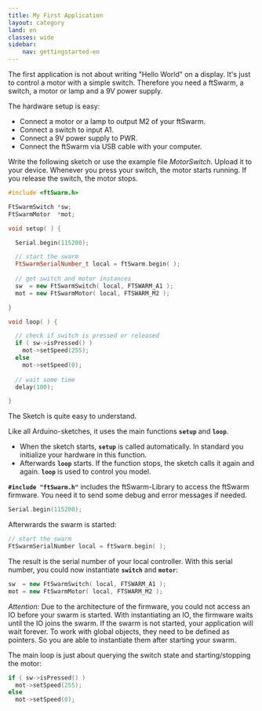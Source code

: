 ```yaml
---
title: My First Application
layout: category
land: en
classes: wide
sidebar:
    nav: gettingstarted-en
---
```

The first application is not about writing "Hello World" on a display. It's just to control a motor with a simple switch. 
Therefore you need a ftSwarm, a switch, a motor or lamp and a 9V power supply.

The hardware setup is easy:

- Connect a motor or a lamp to output M2 of your ftSwarm.
- Connect a switch to input A1.
- Connect a 9V power supply to PWR.
- Connect the ftSwarm via USB cable with your computer.

Write the following sketch or use the example file *MotorSwitch*. Upload it to your device. Whenever you press your switch, the motor starts running. If you release the switch, the motor stops.

```cpp
#include <ftSwarm.h>

FtSwarmSwitch *sw;
FtSwarmMotor  *mot;

void setup( ) {

  Serial.begin(115200);

  // start the swarm
  FtSwarmSerialNumber_t local = ftSwarm.begin( );
	
  // get switch and motor instances
  sw  = new FtSwarmSwitch( local, FTSWARM_A1 );
  mot = new FtSwarmMotor( local, FTSWARM_M2 );

}

void loop( ) {

  // check if switch is pressed or released
  if ( sw->isPressed() )
    mot->setSpeed(255);
  else
    mot->setSpeed(0);
	
  // wait some time
  delay(100);

}
```

The Sketch is quite easy to understand.

Like all Arduino-sketches, it uses the main functions **`setup`** and **`loop`**. 

- When the sketch starts, **`setup`** is called automatically. In standard you initialize your hardware in this function.
- Afterwards **`loop`** starts. If the function stops, the sketch calls it again and again. **`loop`** is used to control you model.

 **`#include "ftSwarm.h"`** includes the ftSwarm-Library to access the ftSwarm firmware. You need it to send some debug and error messages if needed. 

```cpp
Serial.begin(115200);
```

Afterwrards the swarm is started:

```cpp
// start the swarm
FtSwarmSerialNumber local = ftSwarm.begin( );
```

The result is the serial number of your local controller. With this serial number, you could now instantiate **`switch`** and **`motor`**:

```cpp
sw  = new FtSwarmSwitch( local, FTSWARM_A1 );
mot = new FtSwarmMotor( local, FTSWARM_M2 );
```

*Attention:* Due to the architecture of the firmware, you could not access an IO before your swarm is started.
With instantiating an IO, the firmware waits until the IO joins the swarm. If the swarm is not started, your application will wait forever. 
To work with global objects, they need to be defined as pointers. So you are able to instantiate them after starting your swarm.

The main loop is just about querying the switch state and starting/stopping the motor:

```cpp
if ( sw->isPressed() )
  mot->setSpeed(255);
else
  mot->setSpeed(0);
```
